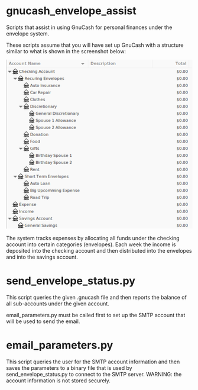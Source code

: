 # gnucash_envelope_assist
Scripts that assist in using GnuCash for personal finances under the envelope system.

These scripts assume that you will have set up GnuCash with a structure similar to what is shown in the screenshot below:

![GnuCash Account Setup](gnucash_accounts.png?raw=true "GnuCash Account Setup")

The system tracks expenses by allocating all funds under the checking account into certain categories (envelopes). Each week the income is deposited into the checking account and then distributed into the envelopes and into the savings account.

# send_envelope_status.py
This script queries the given .gnucash file and then reports the balance of all sub-accounts under the given account.

email_parameters.py must be called first to set up the SMTP account that will be used to send the email.

# email_parameters.py
This script queries the user for the SMTP account information and then saves the parameters to a binary file that is used by send_envelope_status.py to connect to the SMTP server. WARNING: the account information is not stored securely.

